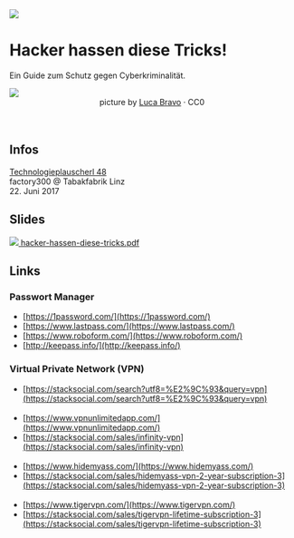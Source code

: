 <div id="content-start"></div>

<img src="https://assets.codepen.io/197832/Artboard.svg?cache" />

# Hacker hassen diese Tricks!

Ein Guide zum Schutz gegen Cyberkriminalität.

<img src="https://source.unsplash.com/XJXWbfSo2f0/920" />

<div align="center">
picture by <a href="https://unsplash.com/photos/XJXWbfSo2f0/">Luca Bravo</a>&nbsp;·&nbsp;CC0
</div>
<br /><br />




## Infos


<a href="http://technologieplauscherl.at/48/" target="_blank">
Technologieplauscherl 48
</a><br>
factory300 @ Tabakfabrik Linz<br>
22. Juni 2017


## Slides

<a href="https://example.com">
<img src="https://assets.codepen.io/197832/hacker-slide.png" />
hacker-hassen-diese-tricks.pdf
</a>


## Links

### Passwort Manager

* [https://1password.com/](https://1password.com/)
* [https://www.lastpass.com/](https://www.lastpass.com/)
* [https://www.roboform.com/](https://www.roboform.com/)
* [http://keepass.info/](http://keepass.info/)


### Virtual Private Network (VPN)


* [https://stacksocial.com/search?utf8=%E2%9C%93&query=vpn](https://stacksocial.com/search?utf8=%E2%9C%93&query=vpn)<br/><br />
* [https://www.vpnunlimitedapp.com/](https://www.vpnunlimitedapp.com/)
* [https://stacksocial.com/sales/infinity-vpn](https://stacksocial.com/sales/infinity-vpn)<br/><br />
* [https://www.hidemyass.com/](https://www.hidemyass.com/)
* [https://stacksocial.com/sales/hidemyass-vpn-2-year-subscription-3](https://stacksocial.com/sales/hidemyass-vpn-2-year-subscription-3)<br/><br />
* [https://www.tigervpn.com/](https://www.tigervpn.com/)
* [https://stacksocial.com/sales/tigervpn-lifetime-subscription-3](https://stacksocial.com/sales/tigervpn-lifetime-subscription-3)

